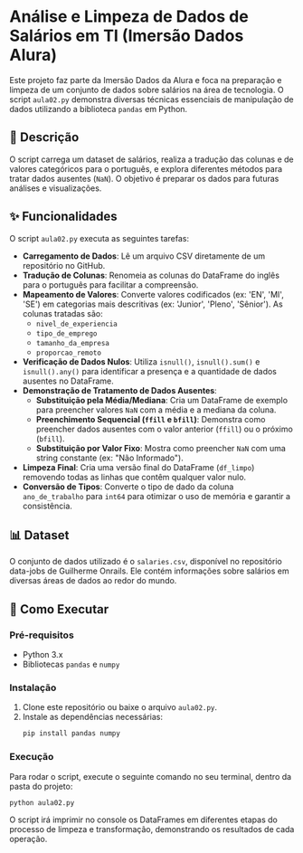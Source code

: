 # Análise e Limpeza de Dados de Salários em TI (Imersão Dados Alura)

Este projeto faz parte da Imersão Dados da Alura e foca na preparação e limpeza de um conjunto de dados sobre salários na área de tecnologia. O script `aula02.py` demonstra diversas técnicas essenciais de manipulação de dados utilizando a biblioteca `pandas` em Python.

## 📜 Descrição

O script carrega um dataset de salários, realiza a tradução das colunas e de valores categóricos para o português, e explora diferentes métodos para tratar dados ausentes (`NaN`). O objetivo é preparar os dados para futuras análises e visualizações.

## ✨ Funcionalidades

O script `aula02.py` executa as seguintes tarefas:

- **Carregamento de Dados**: Lê um arquivo CSV diretamente de um repositório no GitHub.
- **Tradução de Colunas**: Renomeia as colunas do DataFrame do inglês para o português para facilitar a compreensão.
- **Mapeamento de Valores**: Converte valores codificados (ex: 'EN', 'MI', 'SE') em categorias mais descritivas (ex: 'Junior', 'Pleno', 'Sênior'). As colunas tratadas são:
  - `nivel_de_experiencia`
  - `tipo_de_emprego`
  - `tamanho_da_empresa`
  - `proporcao_remoto`
- **Verificação de Dados Nulos**: Utiliza `isnull()`, `isnull().sum()` e `isnull().any()` para identificar a presença e a quantidade de dados ausentes no DataFrame.
- **Demonstração de Tratamento de Dados Ausentes**:
  - **Substituição pela Média/Mediana**: Cria um DataFrame de exemplo para preencher valores `NaN` com a média e a mediana da coluna.
  - **Preenchimento Sequencial (`ffill` e `bfill`)**: Demonstra como preencher dados ausentes com o valor anterior (`ffill`) ou o próximo (`bfill`).
  - **Substituição por Valor Fixo**: Mostra como preencher `NaN` com uma string constante (ex: "Não Informado").
- **Limpeza Final**: Cria uma versão final do DataFrame (`df_limpo`) removendo todas as linhas que contêm qualquer valor nulo.
- **Conversão de Tipos**: Converte o tipo de dado da coluna `ano_de_trabalho` para `int64` para otimizar o uso de memória e garantir a consistência.

## 📊 Dataset

O conjunto de dados utilizado é o `salaries.csv`, disponível no repositório data-jobs de Guilherme Onrails. Ele contém informações sobre salários em diversas áreas de dados ao redor do mundo.

## 🚀 Como Executar

### Pré-requisitos

- Python 3.x
- Bibliotecas `pandas` e `numpy`

### Instalação

1. Clone este repositório ou baixe o arquivo `aula02.py`.
2. Instale as dependências necessárias:
   ```bash
   pip install pandas numpy
   ```

### Execução

Para rodar o script, execute o seguinte comando no seu terminal, dentro da pasta do projeto:

```bash
python aula02.py
```

O script irá imprimir no console os DataFrames em diferentes etapas do processo de limpeza e transformação, demonstrando os resultados de cada operação.